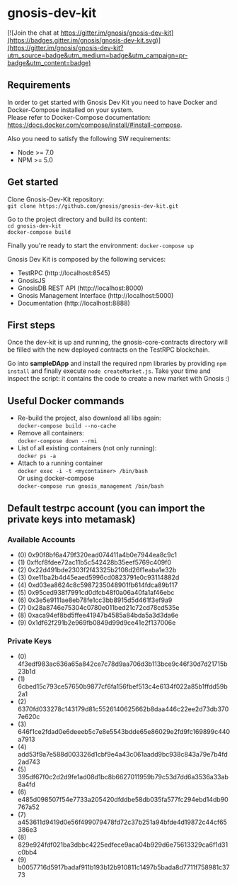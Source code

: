 # gnosis-dev-kit

[![Join the chat at https://gitter.im/gnosis/gnosis-dev-kit](https://badges.gitter.im/gnosis/gnosis-dev-kit.svg)](https://gitter.im/gnosis/gnosis-dev-kit?utm_source=badge&utm_medium=badge&utm_campaign=pr-badge&utm_content=badge)

## Requirements
In order to get started with Gnosis Dev Kit you need to have Docker and Docker-Compose installed on your system.<br/>
Please refer to Docker-Compose documentation: https://docs.docker.com/compose/install/#install-compose.

Also you need to satisfy the following SW requirements:

* Node >= 7.0
* NPM >= 5.0

## Get started
Clone Gnosis-Dev-Kit repository:<br/>
```git clone https://github.com/gnosis/gnosis-dev-kit.git```

Go to the project directory and build its content:<br/>
```cd gnosis-dev-kit```<br/>
```docker-compose build```

Finally you're ready to start the environment:
```docker-compose up```

Gnosis Dev Kit is composed by the following services:
- TestRPC (http://localhost:8545)
- GnosisJS
- GnosisDB REST API (http://localhost:8000)
- Gnosis Management Interface (http://localhost:5000)
- Documentation (http://localhost:8888)

## First steps
Once the dev-kit is up and running, the gnosis-core-contracts directory will be filled with the new deployed contracts on the TestRPC blockchain.

Go into **sampleDApp** and install the required npm libraries by providing ```npm install``` and finally execute ```node createMarket.js```.
Take your time and inspect the script: it contains the code to create a new market with Gnosis :)

## Useful Docker commands
* Re-build the project, also download all libs again:<br/>
```docker-compose build --no-cache```
* Remove all containers:<br/>
```docker-compose down --rmi```
* List of all existing containers (not only running):<br/>
```docker ps -a```
* Attach to a running container<br/>
```docker exec -i -t <mycontainer> /bin/bash```<br/>
Or using docker-compose<br/>
```docker-compose run gnosis_management /bin/bash```

## Default testrpc account (you can import the private keys into metamask)
### Available Accounts
* (0) 0x90f8bf6a479f320ead074411a4b0e7944ea8c9c1
* (1) 0xffcf8fdee72ac11b5c542428b35eef5769c409f0
* (2) 0x22d491bde2303f2f43325b2108d26f1eaba1e32b
* (3) 0xe11ba2b4d45eaed5996cd0823791e0c93114882d
* (4) 0xd03ea8624c8c5987235048901fb614fdca89b117
* (5) 0x95ced938f7991cd0dfcb48f0a06a40fa1af46ebc
* (6) 0x3e5e9111ae8eb78fe1cc3bb8915d5d461f3ef9a9
* (7) 0x28a8746e75304c0780e011bed21c72cd78cd535e
* (8) 0xaca94ef8bd5ffee41947b4585a84bda5a3d3da6e
* (9) 0x1df62f291b2e969fb0849d99d9ce41e2f137006e

### Private Keys
* (0) 4f3edf983ac636a65a842ce7c78d9aa706d3b113bce9c46f30d7d21715b23b1d
* (1) 6cbed15c793ce57650b9877cf6fa156fbef513c4e6134f022a85b1ffdd59b2a1
* (2) 6370fd033278c143179d81c5526140625662b8daa446c22ee2d73db3707e620c
* (3) 646f1ce2fdad0e6deeeb5c7e8e5543bdde65e86029e2fd9fc169899c440a7913
* (4) add53f9a7e588d003326d1cbf9e4a43c061aadd9bc938c843a79e7b4fd2ad743
* (5) 395df67f0c2d2d9fe1ad08d1bc8b6627011959b79c53d7dd6a3536a33ab8a4fd
* (6) e485d098507f54e7733a205420dfddbe58db035fa577fc294ebd14db90767a52
* (7) a453611d9419d0e56f499079478fd72c37b251a94bfde4d19872c44cf65386e3
* (8) 829e924fdf021ba3dbbc4225edfece9aca04b929d6e75613329ca6f1d31c0bb4
* (9) b0057716d5917badaf911b193b12b910811c1497b5bada8d7711f758981c3773

